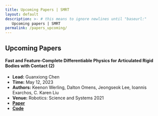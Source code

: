 ```yaml
---
title: Upcoming Papers | SMRT
layout: default
description: >- # this means to ignore newlines until "baseurl:"
   Upcoming papers | SMRT
permalink: /papers_upcoming/
---
```


## Upcoming Papers

#### Fast and Feature-Complete Differentiable Physics for Articulated Rigid Bodies with Contact (2)
* **Lead:** Guanxiong Chen
* **Time:** May 12, 2023
* **Authors:** Keenon Werling, Dalton Omens, Jeongseok Lee, Ioannis Exarchos, C. Karen Liu
* **Venue:** Robotics: Science and Systems 2021
* [**Paper**](https://arxiv.org/abs/2103.16021)
* [**Code**](https://github.com/keenon/nimblephysics)
